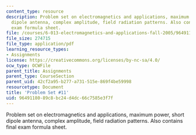 ```yaml
---
content_type: resource
description: Problem set on electromagnetics and applications, maximum power, short
  dipole antenna, complex amplitude, field radiation patterns. Also contains final
  exam formula sheet.
file: /courses/6-013-electromagnetics-and-applications-fall-2005/9649118089c8bc24d4dc66c7585e3f7f_ps11.pdf
file_size: 274715
file_type: application/pdf
learning_resource_types:
- Assignments
license: https://creativecommons.org/licenses/by-nc-sa/4.0/
ocw_type: OCWFile
parent_title: Assignments
parent_type: CourseSection
parent_uid: 42cf2a95-b277-a731-515e-869f4be59998
resourcetype: Document
title: 'Problem Set #11'
uid: 96491180-89c8-bc24-d4dc-66c7585e3f7f
---
```

Problem set on electromagnetics and applications, maximum power, short dipole antenna, complex amplitude, field radiation patterns. Also contains final exam formula sheet.